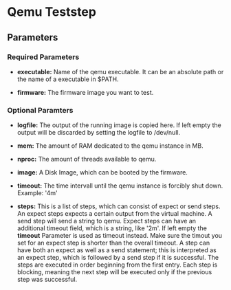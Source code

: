 # Qemu Teststep


## Parameters

### Required Parameters
* **executable:** Name of the qemu executable. It can be an absolute path or the name of a executable in $PATH.

* **firmware:** The firmware image you want to test.


### Optional Paramters
* **logfile:** The output of the running image is copied here. If left empty the output will be discarded by setting the logfile to /dev/null.

* **mem:** The amount of RAM dedicated to the qemu instance in MB.

* **nproc:** The amount of threads available to qemu. 

* **image:** A Disk Image, which can be booted by the firmware.

* **timeout:** The time intervall until the qemu instance is forcibly shut down. Example: '4m'

* **steps:** This is a list of steps, which can consist of expect or send steps. An expect steps expects a certain output from the virtual machine. A send step will send a string to qemu. Expect steps can have an additional timeout field, which is a string, like '2m'. If left empty the **timeout** Parameter is used as timeout instead. Make sure the timout you set for an expect step is shorter than the overall timeout.  A step can have both an expect as well as a send statement; this is interpreted as an expect step, which is followed by a send step if it is successful. The steps are executed in order beginning from the first entry. Each step is blocking, meaning the next step will be executed only if the previous step was successful. 